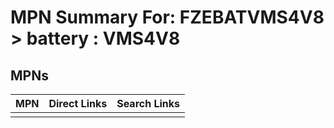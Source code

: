 



# MPN Summary For: FZEBATVMS4V8 > battery : VMS4V8

## MPNs
  

|MPN|Direct Links|Search Links|
| :--- | :--- | :--- |
||||

